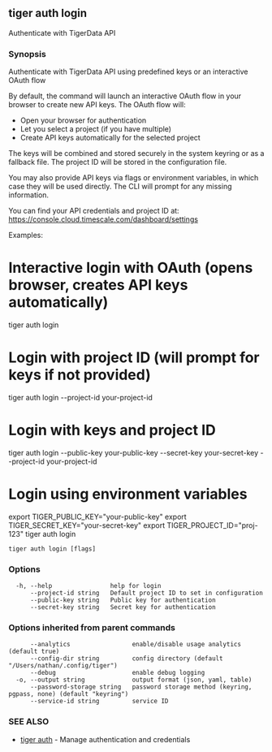 ## tiger auth login

Authenticate with TigerData API

### Synopsis

Authenticate with TigerData API using predefined keys or an interactive OAuth flow

By default, the command will launch an interactive OAuth flow in your browser to create new API keys.
The OAuth flow will:
- Open your browser for authentication
- Let you select a project (if you have multiple)
- Create API keys automatically for the selected project

The keys will be combined and stored securely in the system keyring or as a fallback file.
The project ID will be stored in the configuration file.

You may also provide API keys via flags or environment variables, in which case
they will be used directly. The CLI will prompt for any missing information.

You can find your API credentials and project ID at: https://console.cloud.timescale.com/dashboard/settings

Examples:
  # Interactive login with OAuth (opens browser, creates API keys automatically)
  tiger auth login

  # Login with project ID (will prompt for keys if not provided)
  tiger auth login --project-id your-project-id

  # Login with keys and project ID
  tiger auth login --public-key your-public-key --secret-key your-secret-key --project-id your-project-id

  # Login using environment variables
  export TIGER_PUBLIC_KEY="your-public-key"
  export TIGER_SECRET_KEY="your-secret-key"
  export TIGER_PROJECT_ID="proj-123"
  tiger auth login

```
tiger auth login [flags]
```

### Options

```
  -h, --help                help for login
      --project-id string   Default project ID to set in configuration
      --public-key string   Public key for authentication
      --secret-key string   Secret key for authentication
```

### Options inherited from parent commands

```
      --analytics                 enable/disable usage analytics (default true)
      --config-dir string         config directory (default "/Users/nathan/.config/tiger")
      --debug                     enable debug logging
  -o, --output string             output format (json, yaml, table)
      --password-storage string   password storage method (keyring, pgpass, none) (default "keyring")
      --service-id string         service ID
```

### SEE ALSO

* [tiger auth](tiger_auth.md)	 - Manage authentication and credentials

